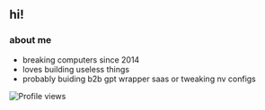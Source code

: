 ## hi!
### about me  
- breaking computers since 2014
- loves building useless things  
- probably buiding b2b gpt wrapper saas or tweaking nv configs

![Profile views](https://counter.kuber.studio/jhaanurag/hacker/count.svg)
<!--
**jhaanurag/jhaanurag** is a ✨ _special_ ✨ repository because its `README.md` (this file) appears on your GitHub profile.

Here are some ideas to get you started:

- 🔭 I’m currently working on ...
- 🌱 I’m currently learning ...
- 👯 I’m looking to collaborate on ...
- 🤔 I’m looking for help with ...
- 💬 Ask me about ...
- 📫 How to reach me: ...
- 😄 Pronouns: ...
- ⚡ Fun fact: ...
-->
